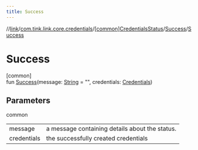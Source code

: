 ```yaml
---
title: Success
---
```

//[link](../../../../index.html)/[com.tink.link.core.credentials](../../index.html)/[[common]CredentialsStatus](../index.html)/[Success](index.html)/[Success](-success.html)



# Success



[common]\
fun [Success](-success.html)(message: [String](https://kotlinlang.org/api/latest/jvm/stdlib/kotlin/-string/index.html) = &quot;&quot;, credentials: [Credentials](../../../com.tink.model.credentials/[common]-credentials/index.html))



## Parameters


common

| | |
|---|---|
| message | a message containing details about the status. |
| credentials | the successfully created credentials |




